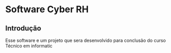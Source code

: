 # Software Cyber RH #

## Introdução ##

Esse software e um projeto que sera desenvolvido para conclusão do curso Técnico em informatic





